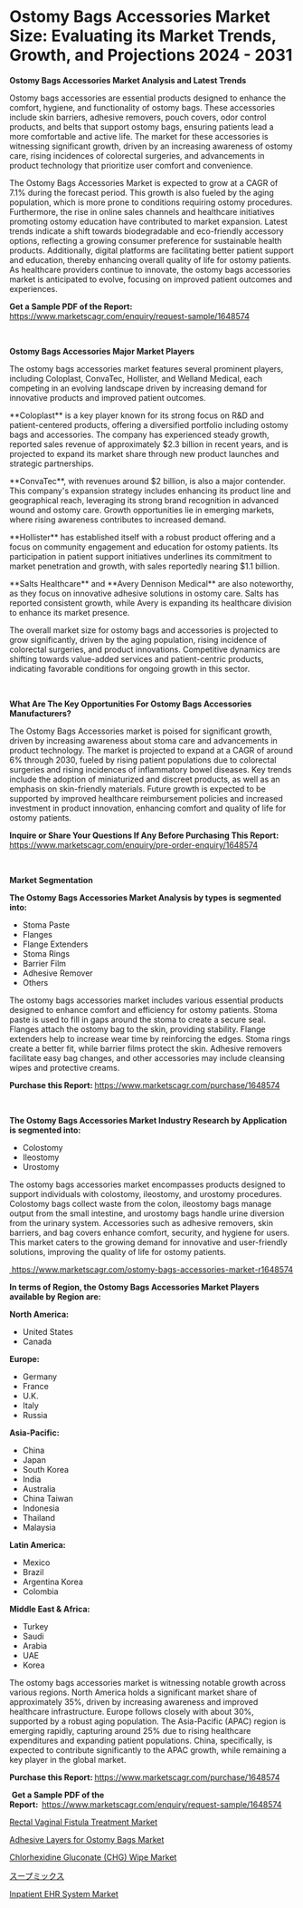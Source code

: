 <p><h1>Ostomy Bags Accessories Market Size: Evaluating its Market Trends, Growth, and Projections 2024 - 2031</h1></p><p><strong>Ostomy Bags Accessories Market Analysis and Latest Trends</strong></p>
<p><p>Ostomy bags accessories are essential products designed to enhance the comfort, hygiene, and functionality of ostomy bags. These accessories include skin barriers, adhesive removers, pouch covers, odor control products, and belts that support ostomy bags, ensuring patients lead a more comfortable and active life. The market for these accessories is witnessing significant growth, driven by an increasing awareness of ostomy care, rising incidences of colorectal surgeries, and advancements in product technology that prioritize user comfort and convenience.</p><p>The Ostomy Bags Accessories Market is expected to grow at a CAGR of 7.1% during the forecast period. This growth is also fueled by the aging population, which is more prone to conditions requiring ostomy procedures. Furthermore, the rise in online sales channels and healthcare initiatives promoting ostomy education have contributed to market expansion. Latest trends indicate a shift towards biodegradable and eco-friendly accessory options, reflecting a growing consumer preference for sustainable health products. Additionally, digital platforms are facilitating better patient support and education, thereby enhancing overall quality of life for ostomy patients. As healthcare providers continue to innovate, the ostomy bags accessories market is anticipated to evolve, focusing on improved patient outcomes and experiences.</p></p>
<p><strong>Get a Sample PDF of the Report:&nbsp;</strong> <a href="https://www.marketscagr.com/enquiry/request-sample/1648574?utm_campaign=1286&utm_medium=2&utm_source=Github&utm_content=ia&utm_term=15102024&utm_id=ostomy-bags-accessories">https://www.marketscagr.com/enquiry/request-sample/1648574</a></p>
<p>&nbsp;</p>
<p><strong>Ostomy Bags Accessories Major Market Players</strong></p>
<p><p>The ostomy bags accessories market features several prominent players, including Coloplast, ConvaTec, Hollister, and Welland Medical, each competing in an evolving landscape driven by increasing demand for innovative products and improved patient outcomes.</p><p>**Coloplast** is a key player known for its strong focus on R&D and patient-centered products, offering a diversified portfolio including ostomy bags and accessories. The company has experienced steady growth, reported sales revenue of approximately $2.3 billion in recent years, and is projected to expand its market share through new product launches and strategic partnerships.</p><p>**ConvaTec**, with revenues around $2 billion, is also a major contender. This company's expansion strategy includes enhancing its product line and geographical reach, leveraging its strong brand recognition in advanced wound and ostomy care. Growth opportunities lie in emerging markets, where rising awareness contributes to increased demand.</p><p>**Hollister** has established itself with a robust product offering and a focus on community engagement and education for ostomy patients. Its participation in patient support initiatives underlines its commitment to market penetration and growth, with sales reportedly nearing $1.1 billion.</p><p>**Salts Healthcare** and **Avery Dennison Medical** are also noteworthy, as they focus on innovative adhesive solutions in ostomy care. Salts has reported consistent growth, while Avery is expanding its healthcare division to enhance its market presence.</p><p>The overall market size for ostomy bags and accessories is projected to grow significantly, driven by the aging population, rising incidence of colorectal surgeries, and product innovations. Competitive dynamics are shifting towards value-added services and patient-centric products, indicating favorable conditions for ongoing growth in this sector.</p></p>
<p>&nbsp;</p>
<p><strong>What Are The Key Opportunities For Ostomy Bags Accessories Manufacturers?</strong></p>
<p><p>The Ostomy Bags Accessories market is poised for significant growth, driven by increasing awareness about stoma care and advancements in product technology. The market is projected to expand at a CAGR of around 6% through 2030, fueled by rising patient populations due to colorectal surgeries and rising incidences of inflammatory bowel diseases. Key trends include the adoption of miniaturized and discreet products, as well as an emphasis on skin-friendly materials. Future growth is expected to be supported by improved healthcare reimbursement policies and increased investment in product innovation, enhancing comfort and quality of life for ostomy patients.</p></p>
<p><strong>Inquire or Share Your Questions If Any Before Purchasing This Report:</strong> <a href="https://www.marketscagr.com/enquiry/pre-order-enquiry/1648574?utm_campaign=1286&utm_medium=2&utm_source=Github&utm_content=ia&utm_term=15102024&utm_id=ostomy-bags-accessories">https://www.marketscagr.com/enquiry/pre-order-enquiry/1648574</a></p>
<p>&nbsp;</p>
<p><strong>Market Segmentation</strong></p>
<p><strong>The Ostomy Bags Accessories Market Analysis by types is segmented into:</strong></p>
<p><ul><li>Stoma Paste</li><li>Flanges</li><li>Flange Extenders</li><li>Stoma Rings</li><li>Barrier Film</li><li>Adhesive Remover</li><li>Others</li></ul></p>
<p><p>The ostomy bags accessories market includes various essential products designed to enhance comfort and efficiency for ostomy patients. Stoma paste is used to fill in gaps around the stoma to create a secure seal. Flanges attach the ostomy bag to the skin, providing stability. Flange extenders help to increase wear time by reinforcing the edges. Stoma rings create a better fit, while barrier films protect the skin. Adhesive removers facilitate easy bag changes, and other accessories may include cleansing wipes and protective creams.</p></p>
<p><strong>Purchase this Report:&nbsp;</strong><a href="https://www.marketscagr.com/purchase/1648574?utm_campaign=1286&utm_medium=2&utm_source=Github&utm_content=ia&utm_term=15102024&utm_id=ostomy-bags-accessories">https://www.marketscagr.com/purchase/1648574</a></p>
<p>&nbsp;</p>
<p><strong>The Ostomy Bags Accessories Market Industry Research by Application is segmented into:</strong></p>
<p><ul><li>Colostomy</li><li>Ileostomy</li><li>Urostomy</li></ul></p>
<p><p>The ostomy bags accessories market encompasses products designed to support individuals with colostomy, ileostomy, and urostomy procedures. Colostomy bags collect waste from the colon, ileostomy bags manage output from the small intestine, and urostomy bags handle urine diversion from the urinary system. Accessories such as adhesive removers, skin barriers, and bag covers enhance comfort, security, and hygiene for users. This market caters to the growing demand for innovative and user-friendly solutions, improving the quality of life for ostomy patients.</p></p>
<p><a href="https://www.marketscagr.com/ostomy-bags-accessories-market-r1648574?utm_campaign=1286&utm_medium=2&utm_source=Github&utm_content=ia&utm_term=15102024&utm_id=ostomy-bags-accessories">&nbsp;https://www.marketscagr.com/ostomy-bags-accessories-market-r1648574</a></p>
<p><strong>In terms of Region, the Ostomy Bags Accessories Market Players available by Region are:</strong></p>
<p>
    <p> <strong> North America: </strong>
        <ul>
            <li>United States</li>
            <li>Canada</li>
        </ul>
        </p> 
    <p> <strong> Europe: </strong>
        <ul>
            <li>Germany</li>
            <li>France</li>
            <li>U.K.</li>
            <li>Italy</li>
            <li>Russia</li>
        </ul>
        </p> 
    <p> <strong> Asia-Pacific: </strong>
        <ul>
            <li>China</li>
            <li>Japan</li>
            <li>South Korea</li>
            <li>India</li>
            <li>Australia</li>
            <li>China Taiwan</li>
            <li>Indonesia</li>
            <li>Thailand</li>
            <li>Malaysia</li>
        </ul>
        </p> 
    <p> <strong> Latin America: </strong>
        <ul>
            <li>Mexico</li>
            <li>Brazil</li>
            <li>Argentina Korea</li>
            <li>Colombia</li>
        </ul>
        </p> 
    <p> <strong> Middle East & Africa: </strong>
        <ul>
            <li>Turkey</li>
            <li>Saudi</li>
            <li>Arabia</li>
            <li>UAE</li>
            <li>Korea</li>
        </ul>
    </p>
    </p>
<p><p>The ostomy bags accessories market is witnessing notable growth across various regions. North America holds a significant market share of approximately 35%, driven by increasing awareness and improved healthcare infrastructure. Europe follows closely with about 30%, supported by a robust aging population. The Asia-Pacific (APAC) region is emerging rapidly, capturing around 25% due to rising healthcare expenditures and expanding patient populations. China, specifically, is expected to contribute significantly to the APAC growth, while remaining a key player in the global market. </p></p>
<p><strong>Purchase this Report: </strong><a href="https://www.marketscagr.com/purchase/1648574?utm_campaign=1286&utm_medium=2&utm_source=Github&utm_content=ia&utm_term=15102024&utm_id=ostomy-bags-accessories">https://www.marketscagr.com/purchase/1648574</a></p>
<p>&nbsp;<strong>Get a Sample PDF of the Report:&nbsp;&nbsp;</strong><a href="https://www.marketscagr.com/enquiry/request-sample/1648574?utm_campaign=1286&utm_medium=2&utm_source=Github&utm_content=ia&utm_term=15102024&utm_id=ostomy-bags-accessories">https://www.marketscagr.com/enquiry/request-sample/1648574</a></p>
<p><strong></strong></p>
<p><p><a href="https://www.linkedin.com/pulse/driving-forces-global-rectal-vaginal-fistula-treatment-v34pe?trk=public_post_embed_feed-article-content&utm_campaign=1286&utm_medium=2&utm_source=Github&utm_content=ia&utm_term=15102024&utm_id=ostomy-bags-accessories">Rectal Vaginal Fistula Treatment Market</a></p><p><a href="https://github.com/vimar16th/Market-Research-Report-List-6/blob/main/adhesive-layers-for-ostomy-bags-market.md?utm_campaign=1286&utm_medium=2&utm_source=Github&utm_content=ia&utm_term=15102024&utm_id=ostomy-bags-accessories">Adhesive Layers for Ostomy Bags Market</a></p><p><a href="https://www.linkedin.com/pulse/chlorhexidine-gluconate-chg-wipe-market-size-growth-industry-4ykre?trk=public_post_embed_feed-article-content&utm_campaign=1286&utm_medium=2&utm_source=Github&utm_content=ia&utm_term=15102024&utm_id=ostomy-bags-accessories">Chlorhexidine Gluconate (CHG) Wipe Market</a></p><p><a href="https://github.com/mohamedbakry57/Market-Research-Report-List-6/blob/main/653168018061.md?utm_campaign=1286&utm_medium=2&utm_source=Github&utm_content=ia&utm_term=15102024&utm_id=ostomy-bags-accessories">スープミックス</a></p><p><a href="https://github.com/arionmp/Market-Research-Report-List-5/blob/main/inpatient-ehr-system-market.md?utm_campaign=1286&utm_medium=2&utm_source=Github&utm_content=ia&utm_term=15102024&utm_id=ostomy-bags-accessories">Inpatient EHR System Market</a></p></p>